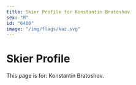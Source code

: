 ```yaml
---
title: Skier Profile for Konstantin Bratoshov
sex: "M"
id: "6400"
image: "/img/flags/kaz.svg" 
---
```


# Skier Profile

This page is for: Konstantin Bratoshov.
    